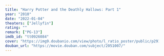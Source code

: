 ```yaml
---
title: "Harry Potter and the Deathly Hallows: Part 1"
year: "2010"
date: "2022-01-04"
theaters: ["Jellyfin"]
rating: ""
remark: ["PG-13"]
imdb_id: "tt0926084"
cover: "https://img9.doubanio.com/view/photo/l_ratio_poster/public/p2913456984.jpg"
douban_url: "https://movie.douban.com/subject/2051007/"
---
```

